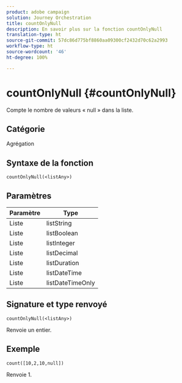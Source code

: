 ```yaml
---
product: adobe campaign
solution: Journey Orchestration
title: countOnlyNull
description: En savoir plus sur la fonction countOnlyNull
translation-type: ht
source-git-commit: 57dc86d775bf8860aa09300cf2432d70c62a2993
workflow-type: ht
source-wordcount: '46'
ht-degree: 100%

---
```



# countOnlyNull {#countOnlyNull}

Compte le nombre de valeurs « null » dans la liste.

## Catégorie

Agrégation

## Syntaxe de la fonction

`countOnlyNull(<listAny>)`

## Paramètres

| Paramètre | Type |
|-----------|------------------|
| Liste | listString |
| Liste | listBoolean |
| Liste | listInteger |
| Liste | listDecimal |
| Liste | listDuration |
| Liste | listDateTime |
| Liste | listDateTimeOnly |

## Signature et type renvoyé

`countOnlyNull(<listAny>)`

Renvoie un entier.

## Exemple 

`count([10,2,10,null])`

Renvoie 1.
